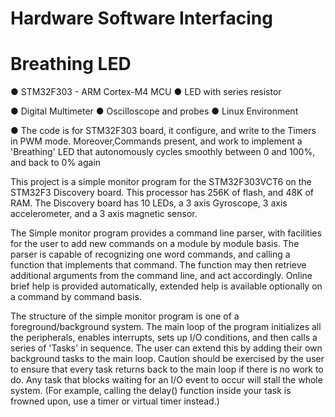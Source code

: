 # Hardware Software Interfacing

# Breathing LED

● STM32F303 - ARM Cortex-M4 MCU ● LED with series resistor 

● Digital Multimeter ● Oscilloscope and probes ● Linux Environment 

● The code is for  STM32F303 board, it configure, and write to the Timers in PWM mode. Moreover,Commands present, 
  and work to implement a 'Breathing' LED that autonomously cycles smoothly between 0 and 100%, and back to 0% again
  
 This project is a simple monitor program for the STM32F303VCT6 on the STM32F3 Discovery board.  This processor has 256K of 
 flash, and 48K of RAM. The Discovery board has 10 LEDs, a 3 axis Gyroscope, 3 axis accelerometer, and a 3 axis magnetic sensor.

 The Simple monitor program provides a command line parser, with facilities for the user to add new commands on a module by module
 basis.  The parser is capable of recognizing one word commands, and calling a function that implements that command.  The function 
 may then retrieve additional arguments from the command line, and act accordingly.  Online brief help is provided automatically, 
 extended help is available optionally on a command by command basis.

 The structure of the simple monitor program is one of a foreground/background system.  The main loop of the program initializes all 
 the peripherals, enables interrupts, sets up I/O conditions, and then calls a series of 'Tasks' in sequence.  The user can extend 
 this by adding their own background tasks to the main loop. Caution should be exercised by the user to ensure that every task returns 
 back to the main loop if there is no work to do. Any task that blocks waiting for an I/O event to occur will stall the whole system. 
 (For example, calling the delay() function inside your task is frowned upon, use a timer or virtual timer instead.)
